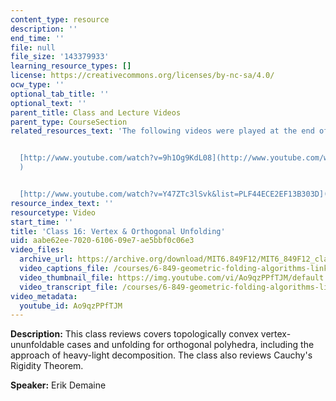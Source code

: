 ```yaml
---
content_type: resource
description: ''
end_time: ''
file: null
file_size: '143379933'
learning_resource_types: []
license: https://creativecommons.org/licenses/by-nc-sa/4.0/
ocw_type: ''
optional_tab_title: ''
optional_text: ''
parent_title: Class and Lecture Videos
parent_type: CourseSection
related_resources_text: 'The following videos were played at the end of the class:


  [http://www.youtube.com/watch?v=9h1Og9KdL08](http://www.youtube.com/watch?v=9h1Og9KdL08
  )


  [http://www.youtube.com/watch?v=Y47ZTc3lSvk&list=PLF44ECE2EF13B303D](http://www.youtube.com/watch?v=Y47ZTc3lSvk&list=PLF44ECE2EF13B303D)'
resource_index_text: ''
resourcetype: Video
start_time: ''
title: 'Class 16: Vertex & Orthogonal Unfolding'
uid: aabe62ee-7020-6106-09e7-ae5bbf0c06e3
video_files:
  archive_url: https://archive.org/download/MIT6.849F12/MIT6_849F12_class16_300k.mp4
  video_captions_file: /courses/6-849-geometric-folding-algorithms-linkages-origami-polyhedra-fall-2012/e4214438efd253b08530a0d6fe9cf72e_Ao9qzPPfTJM.vtt
  video_thumbnail_file: https://img.youtube.com/vi/Ao9qzPPfTJM/default.jpg
  video_transcript_file: /courses/6-849-geometric-folding-algorithms-linkages-origami-polyhedra-fall-2012/f139c7600b24744258c101f31bb3f784_Ao9qzPPfTJM.pdf
video_metadata:
  youtube_id: Ao9qzPPfTJM
---
```


**Description:** This class reviews covers topologically convex vertex-ununfoldable cases and unfolding for orthogonal polyhedra, including the approach of heavy-light decomposition. The class also reviews Cauchy's Rigidity Theorem.

**Speaker:** Erik Demaine


